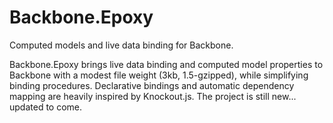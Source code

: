 # Backbone.Epoxy

Computed models and live data binding for Backbone.

Backbone.Epoxy brings live data binding and computed model properties to Backbone with a modest file weight (3kb, 1.5-gzipped), while simplifying binding procedures. Declarative bindings and automatic dependency mapping are heavily inspired by Knockout.js. The project is still new... updated to come.